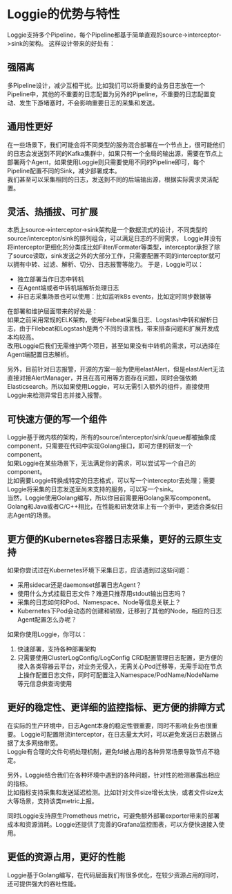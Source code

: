 # Loggie的优势与特性


Loggie支持多个Pipeline，每个Pipeline都基于简单直观的source->interceptor->sink的架构。
这样设计带来的好处有：

## 强隔离
多Pipeline设计，减少互相干扰。比如我们可以将重要的业务日志放在一个Pipeline中，其他的不重要的日志配置为另外的Pipeline，不重要的日志配置变动、发生下游堵塞时，不会影响重要日志的采集和发送。

## 通用性更好
在一些场景下，我们可能会将不同类型的服务混合部署在一个节点上，很可能他们的日志会发送到不同的Kafka集群中，如果只有一个全局的输出源，需要在节点上部署两个Agent，如果使用Loggie则只需要使用不同的Pipeline即可，每个Pipeline配置不同的Sink，减少部署成本。  
我们甚至可以采集相同的日志，发送到不同的后端输出源，根据实际需求灵活配置。  

## 灵活、热插拔、可扩展
本质上source->interceptor->sink架构是一个数据流式的设计，不同类型的source/interceptor/sink的排列组合，可以满足日志的不同需求，
Loggie并没有将interceptor更细化的分类成比如Filter/Formater等类型，interceptor承担了除了source读取，sink发送之外的大部分工作，只需要配置不同的interceptor就可以拥有中转、过滤、解析、切分、日志报警等能力。
于是，Loggie可以：

- 独立部署当作日志中转机
- 在Agent端或者中转机端解析处理日志
- 非日志采集场景也可以使用：比如监听k8s events，比如定时同步数据等

在部署和维护层面带来的好处是：  
如果之前采用常规的ELK架构，使用Filebeat采集日志、Logstash中转和解析日志，由于Filebeat和Logstash是两个不同的语言栈，带来排查问题和扩展开发成本均较高。  
改用Loggie后我们无需维护两个项目，甚至如果没有中转机的需求，可以选择在Agent端配置日志解析。  

另外，目前针对日志报警，开源的方案一般为使用elastAlert，但是elastAlert无法直接对接AlertManager，并且在高可用等方面存在问题，同时会强依赖Elasticsearch。所以如果使用Loggie，可以无需引入额外的组件，直接使用Loggie来检测异常日志并接入报警。  


## 可快速方便的写一个组件
Loggie基于微内核的架构，所有的source/interceptor/sink/queue都被抽象成component，只需要在代码中实现Golang接口，即可方便的研发一个component。  
如果Loggie在某些场景下，无法满足你的需求，可以尝试写一个自己的component。  
比如需要Loggie转换成特定的日志格式，可以写一个interceptor去处理；需要Loggie将采集的日志发送至尚未支持的服务，可以写一个sink。  
当然，Loggie使用Golang编写，所以你目前需要用Golang来写component。Golang和Java或者C/C++相比，在性能和研发效率上有一个折中，更适合类似日志Agent的场景。  

## 更方便的Kubernetes容器日志采集，更好的云原生支持
如果你尝试过在Kubernetes环境下采集日志，应该遇到过这些问题：

- 采用sidecar还是daemonset部署日志Agent？
- 使用什么方式挂载日志文件？难道只推荐用stdout输出日志吗？
- 采集的日志如何和Pod、Namespace、Node等信息关联上？
- Kubernetes下Pod会动态的创建和销毁，迁移到了其他的Node，相应的日志Agent配置怎么办呢？
  
如果你使用Loggie，你可以：

1. 快速部署，支持各种部署架构
2. 只需要使用ClusterLogConfig/LogConfig CRD配置管理日志配置，更方便的接入各类容器云平台，对业务无侵入，无需关心Pod迁移等，无需手动在节点上操作配置日志文件，同时可配置注入Namespace/PodName/NodeName等元信息供查询使用


## 更好的稳定性、更详细的监控指标、更方便的排障方式
在实际的生产环境中，日志Agent本身的稳定性很重要，同时不影响业务也很重要。
Loggie可配置限流interceptor，在日志量太大时，可以避免发送日志数据占据了太多网络带宽。  
Loggie有合理的文件句柄处理机制，避免fd被占用的各种异常场景导致节点不稳定。  

另外，Loggie结合我们在各种环境中遇到的各种问题，针对性的检测暴露出相应的指标。  
比如指标支持采集和发送延迟检测。比如针对文件size增长太快，或者文件size太大等场景，支持该类metric上报。  

同时Loggie支持原生Prometheus metric，可避免额外部署exporter带来的部署成本和资源消耗。Loggie还提供了完善的Grafana监控图表，可以方便快速接入使用。  

## 更低的资源占用，更好的性能
Loggie基于Golang编写，在代码层面我们有很多优化，在较少资源占用的同时，还可提供强大的吞吐性能。  


